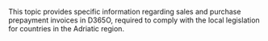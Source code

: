 This topic provides specific information regarding sales and purchase prepayment invoices in D365O, required to comply with the local legislation for countries in the Adriatic region.